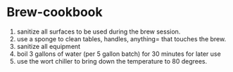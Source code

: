 # Brew-cookbook

1. sanitize all surfaces to be used during the brew session.
  1. use a sponge to clean tables, handles, anything= that touches the brew.
1. sanitize all equipment
1. boil 3 gallons of water (per 5 gallon batch) for 30 minutes for later use
  1. use the wort chiller to bring down the temperature to 80 degrees.
